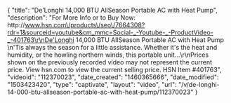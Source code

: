 {
    "title": "De'Longhi 14,000 BTU AllSeason Portable AC with Heat Pump",
    "description": "For More Info or to Buy Now: http:\/\/www.hsn.com\/products\/seo\/7664308?rdr=1&sourceid=youtube&cm_mmc=Social-_-Youtube-_-ProductVideo-_-401763\r\nDe'Longhi 14,000 BTU AllSeason Portable AC with Heat Pump \n'Tis always the season for a little assistance. Whether it's the heat and humidity, or the howling northern winds, this portable unit...\r\nPrices shown on the previously recorded video may not represent the current price.  View hsn.com to view the current selling price. HSN Item #401763",
    "videoid": "112370023",
    "date_created": "1460365666",
    "date_modified": "1503423420",
    "type": "captivate",
    "layout": "video",
    "url": "\/v\/de-longhi-14-000-btu-allseason-portable-ac-with-heat-pump\/112370023"
}